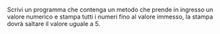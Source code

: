 Scrivi un programma che contenga un metodo che prende in ingresso un valore numerico e stampa tutti i numeri fino al valore immesso, la stampa dovrà saltare il valore uguale a 5.
